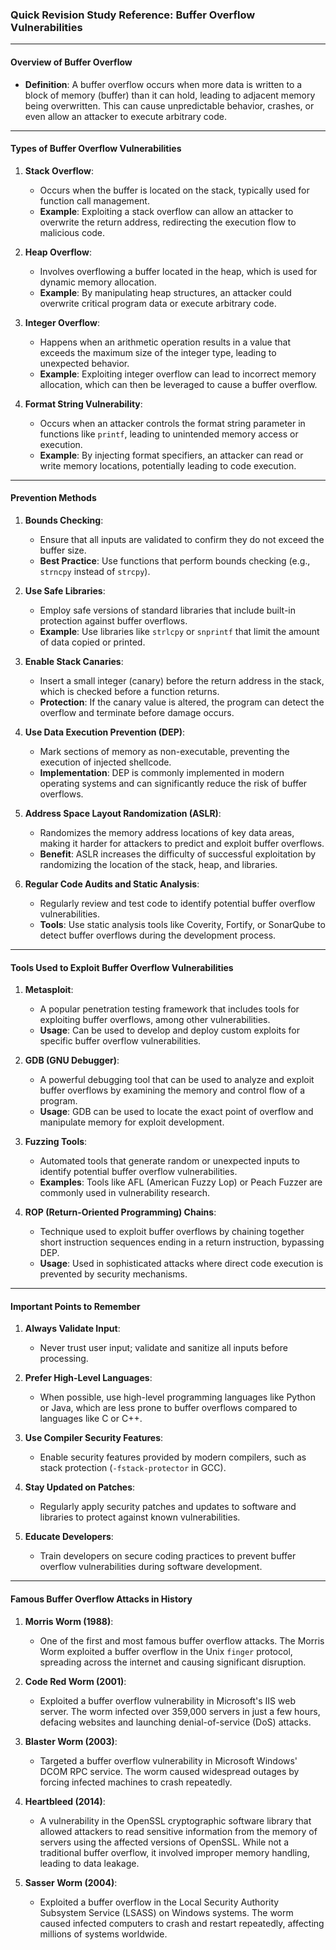 ### Quick Revision Study Reference: Buffer Overflow Vulnerabilities

---

#### **Overview of Buffer Overflow**
- **Definition**: A buffer overflow occurs when more data is written to a block of memory (buffer) than it can hold, leading to adjacent memory being overwritten. This can cause unpredictable behavior, crashes, or even allow an attacker to execute arbitrary code.

---

#### **Types of Buffer Overflow Vulnerabilities**
1. **Stack Overflow**:
   - Occurs when the buffer is located on the stack, typically used for function call management.
   - **Example**: Exploiting a stack overflow can allow an attacker to overwrite the return address, redirecting the execution flow to malicious code.

2. **Heap Overflow**:
   - Involves overflowing a buffer located in the heap, which is used for dynamic memory allocation.
   - **Example**: By manipulating heap structures, an attacker could overwrite critical program data or execute arbitrary code.

3. **Integer Overflow**:
   - Happens when an arithmetic operation results in a value that exceeds the maximum size of the integer type, leading to unexpected behavior.
   - **Example**: Exploiting integer overflow can lead to incorrect memory allocation, which can then be leveraged to cause a buffer overflow.

4. **Format String Vulnerability**:
   - Occurs when an attacker controls the format string parameter in functions like `printf`, leading to unintended memory access or execution.
   - **Example**: By injecting format specifiers, an attacker can read or write memory locations, potentially leading to code execution.

---

#### **Prevention Methods**
1. **Bounds Checking**:
   - Ensure that all inputs are validated to confirm they do not exceed the buffer size.
   - **Best Practice**: Use functions that perform bounds checking (e.g., `strncpy` instead of `strcpy`).

2. **Use Safe Libraries**:
   - Employ safe versions of standard libraries that include built-in protection against buffer overflows.
   - **Example**: Use libraries like `strlcpy` or `snprintf` that limit the amount of data copied or printed.

3. **Enable Stack Canaries**:
   - Insert a small integer (canary) before the return address in the stack, which is checked before a function returns.
   - **Protection**: If the canary value is altered, the program can detect the overflow and terminate before damage occurs.

4. **Use Data Execution Prevention (DEP)**:
   - Mark sections of memory as non-executable, preventing the execution of injected shellcode.
   - **Implementation**: DEP is commonly implemented in modern operating systems and can significantly reduce the risk of buffer overflows.

5. **Address Space Layout Randomization (ASLR)**:
   - Randomizes the memory address locations of key data areas, making it harder for attackers to predict and exploit buffer overflows.
   - **Benefit**: ASLR increases the difficulty of successful exploitation by randomizing the location of the stack, heap, and libraries.

6. **Regular Code Audits and Static Analysis**:
   - Regularly review and test code to identify potential buffer overflow vulnerabilities.
   - **Tools**: Use static analysis tools like Coverity, Fortify, or SonarQube to detect buffer overflows during the development process.

---

#### **Tools Used to Exploit Buffer Overflow Vulnerabilities**
1. **Metasploit**:
   - A popular penetration testing framework that includes tools for exploiting buffer overflows, among other vulnerabilities.
   - **Usage**: Can be used to develop and deploy custom exploits for specific buffer overflow vulnerabilities.

2. **GDB (GNU Debugger)**:
   - A powerful debugging tool that can be used to analyze and exploit buffer overflows by examining the memory and control flow of a program.
   - **Usage**: GDB can be used to locate the exact point of overflow and manipulate memory for exploit development.

3. **Fuzzing Tools**:
   - Automated tools that generate random or unexpected inputs to identify potential buffer overflow vulnerabilities.
   - **Examples**: Tools like AFL (American Fuzzy Lop) or Peach Fuzzer are commonly used in vulnerability research.

4. **ROP (Return-Oriented Programming) Chains**:
   - Technique used to exploit buffer overflows by chaining together short instruction sequences ending in a return instruction, bypassing DEP.
   - **Usage**: Used in sophisticated attacks where direct code execution is prevented by security mechanisms.

---

#### **Important Points to Remember**
1. **Always Validate Input**:
   - Never trust user input; validate and sanitize all inputs before processing.

2. **Prefer High-Level Languages**:
   - When possible, use high-level programming languages like Python or Java, which are less prone to buffer overflows compared to languages like C or C++.

3. **Use Compiler Security Features**:
   - Enable security features provided by modern compilers, such as stack protection (`-fstack-protector` in GCC).

4. **Stay Updated on Patches**:
   - Regularly apply security patches and updates to software and libraries to protect against known vulnerabilities.

5. **Educate Developers**:
   - Train developers on secure coding practices to prevent buffer overflow vulnerabilities during software development.

---

#### **Famous Buffer Overflow Attacks in History**
1. **Morris Worm (1988)**:
   - One of the first and most famous buffer overflow attacks. The Morris Worm exploited a buffer overflow in the Unix `finger` protocol, spreading across the internet and causing significant disruption.

2. **Code Red Worm (2001)**:
   - Exploited a buffer overflow vulnerability in Microsoft's IIS web server. The worm infected over 359,000 servers in just a few hours, defacing websites and launching denial-of-service (DoS) attacks.

3. **Blaster Worm (2003)**:
   - Targeted a buffer overflow vulnerability in Microsoft Windows' DCOM RPC service. The worm caused widespread outages by forcing infected machines to crash repeatedly.

4. **Heartbleed (2014)**:
   - A vulnerability in the OpenSSL cryptographic software library that allowed attackers to read sensitive information from the memory of servers using the affected versions of OpenSSL. While not a traditional buffer overflow, it involved improper memory handling, leading to data leakage.

5. **Sasser Worm (2004)**:
   - Exploited a buffer overflow in the Local Security Authority Subsystem Service (LSASS) on Windows systems. The worm caused infected computers to crash and restart repeatedly, affecting millions of systems worldwide.
